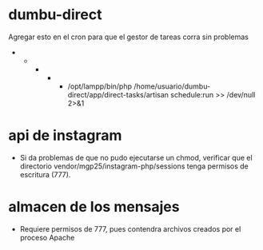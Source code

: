 # dumbu-direct

Agregar esto en el cron para que el gestor de tareas corra sin problemas

* * * * * /opt/lampp/bin/php /home/usuario/dumbu-direct/app/direct-tasks/artisan schedule:run >> /dev/null 2>&1

# api de instagram

- Si da problemas de que no pudo ejecutarse un chmod, verificar que el directorio
vendor/mgp25/instagram-php/sessions tenga permisos de escritura (777).

# almacen de los mensajes

- Requiere permisos de 777, pues contendra archivos creados por el proceso Apache

